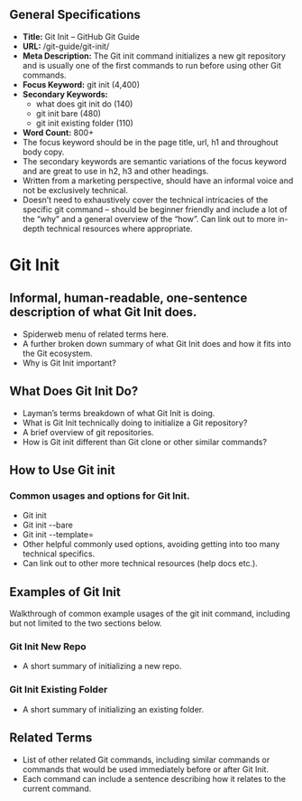 ## General Specifications

*   **Title:** Git Init – GitHub Git Guide
*   **URL:** /git-guide/git-init/
*   **Meta Description:** The Git init command initializes a new git repository and is usually one of the first commands to run before using other Git commands.
*   **Focus Keyword:** git init (4,400)
*   **Secondary Keywords:** 
    *   what does git init do (140)
    *   git init bare (480)
    *   git init existing folder (110)
*   **Word Count:** 800+
*   The focus keyword should be in the page title, url, h1 and throughout body copy.
*   The secondary keywords are semantic variations of the focus keyword and are great to use in h2, h3 and other headings.
*   Written from a marketing perspective, should have an informal voice and not be exclusively technical.
*   Doesn’t need to exhaustively cover the technical intricacies of the specific git command – should be beginner friendly and include a lot of the “why” and a general overview of the “how”. Can link out to more in-depth technical resources where appropriate.


# Git Init


## Informal, human-readable, one-sentence description of what Git Init does.

*   Spiderweb menu of related terms here.
*   A further broken down summary of what Git Init does and how it fits into the Git ecosystem.
*   Why is Git Init important?


## What Does Git Init Do?

*   Layman’s terms breakdown of what Git Init is doing.
*   What is Git Init technically doing to initialize a Git repository?
*   A brief overview of git repositories.
*   How is Git init different than Git clone or other similar commands?


## How to Use Git init

### Common usages and options for Git Init.

*   Git init
*   Git init --bare
*   Git init --template=
*   Other helpful commonly used options, avoiding getting into too many technical specifics.
*   Can link out to other more technical resources (help docs etc.).


## Examples of Git Init

Walkthrough of common example usages of the git init command, including but not limited to the two sections below.


### Git Init New Repo

*   A short summary of initializing a new repo.


### Git Init Existing Folder

*   A short summary of initializing an existing folder.


## Related Terms

*   List of other related Git commands, including similar commands or commands that would be used immediately before or after Git Init. 
*   Each command can include a sentence describing how it relates to the current command.